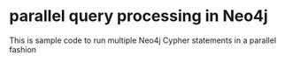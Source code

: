 # parallel query processing in Neo4j

This is sample code to run multiple Neo4j Cypher statements in a parallel fashion

